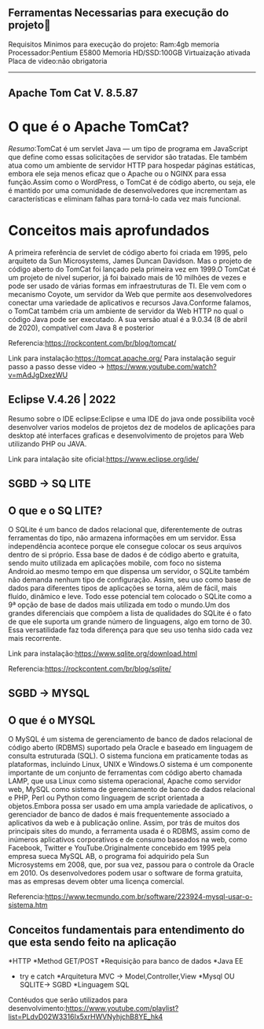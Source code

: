 ## Ferramentas Necessarias para execução do projeto🏴

Requisitos Minimos para execução do projeto:
Ram:4gb memoria
Processador:Pentium E5800
Memoria HD/SSD:100GB 
Virtuaização ativada
Placa de video:não obrigatoria

-------------------------------------------------------------------------------------------------------

## Apache Tom Cat V. 8.5.87

# O que é o  Apache TomCat?

*Resumo*:TomCat é um servlet Java — um tipo de programa em JavaScript que define como essas solicitações de servidor são tratadas. Ele também atua como um ambiente de servidor HTTP para hospedar páginas estáticas, embora ele seja menos eficaz que o Apache ou o NGINX para essa função.Assim como o WordPress, o TomCat é de código aberto, ou seja, ele é mantido por uma comunidade de desenvolvedores que incrementam as características e eliminam falhas para torná-lo cada vez mais funcional.


# Conceitos mais aprofundados

A primeira referência de servlet de código aberto foi criada em 1995, pelo arquiteto da Sun Microsystems, James Duncan Davidson. Mas o projeto de código aberto do TomCat foi lançado pela primeira vez em 1999.O TomCat é um projeto de nível superior, já foi baixado mais de 10 milhões de vezes e pode ser usado de várias formas em infraestruturas de TI. Ele vem com o mecanismo Coyote, um servidor da Web que permite aos desenvolvedores conectar uma variedade de aplicativos e recursos Java.Conforme falamos, o TomCat também cria um ambiente de servidor da Web HTTP no qual o código Java pode ser executado. A sua versão atual é a 9.0.34 (8 de abril de 2020), compatível com Java 8 e posterior

Referencia:https://rockcontent.com/br/blog/tomcat/


Link para instalação:https://tomcat.apache.org/
Para instalação seguir passo a passo desse video -> https://www.youtube.com/watch?v=mAdJgDxezWU

## Eclipse V.4.26 | 2022

Resumo sobre o IDE eclipse:Eclipse e uma IDE  do java onde possibilita você desenvolver varios modelos de projetos dez de modelos de aplicações para desktop até interfaces graficas e desenvolvimento de projetos para Web utilizando PHP ou JAVA.

Link para intalação site oficial:https://www.eclipse.org/ide/


## SGBD -> SQ LITE 


## O que e o SQ LITE?

O SQLite é um banco de dados relacional que, diferentemente de outras ferramentas do tipo, não armazena informações em um servidor. Essa independência acontece porque ele consegue colocar os seus arquivos dentro de si próprio. Essa base de dados é de código aberto e gratuita, sendo muito utilizada em aplicações mobile, com foco no sistema Android.ao mesmo tempo em que dispensa um servidor, o SQLite também não demanda nenhum tipo de configuração. Assim, seu uso como base de dados para diferentes tipos de aplicações se torna, além de fácil, mais fluído, dinâmico e leve. Todo esse potencial tem colocado o SQLite como a 9ª opção de base de dados mais utilizada em todo o mundo.Um dos grandes diferenciais que compõem a lista de qualidades do SQLite é o fato de que ele suporta um grande número de linguagens, algo em torno de 30. Essa versatilidade faz toda diferença para que seu uso tenha sido cada vez mais recorrente.

Link para instalação:https://www.sqlite.org/download.html

Referencia:https://rockcontent.com/br/blog/sqlite/

## SGBD -> MYSQL 

## O que é o MYSQL

O MySQL é um sistema de gerenciamento de banco de dados relacional de código aberto (RDBMS) suportado pela Oracle e baseado em linguagem de consulta estruturada (SQL). O sistema funciona em praticamente todas as plataformas, incluindo Linux, UNIX e Windows.O sistema é um componente importante de um conjunto de ferramentas com código aberto chamada LAMP, que usa Linux como sistema operacional, Apache como servidor web, MySQL como sistema de gerenciamento de banco de dados relacional e PHP, Perl ou Python como linguagem de script orientada a objetos.Embora possa ser usado em uma ampla variedade de aplicativos, o gerenciador de banco de dados é mais frequentemente associado a aplicativos da web e à publicação online. Assim, por trás de muitos dos principais sites do mundo, a ferramenta usada é o RDBMS, assim como de inúmeros aplicativos corporativos e de consumo baseados na web, como Facebook, Twitter e YouTube.Originalmente concebido em 1995 pela empresa sueca MySQL AB, o programa foi adquirido pela Sun Microsystems em 2008, que, por sua vez, passou para o controle da Oracle em 2010. Os desenvolvedores podem usar o software de forma gratuita, mas as empresas devem obter uma licença comercial.

Referencia:https://www.tecmundo.com.br/software/223924-mysql-usar-o-sistema.htm

## Conceitos fundamentais para entendimento do que esta sendo feito na aplicação

*HTTP
*Method GET/POST 
*Requisição para banco de dados 
*Java EE
* try e catch 
*Arquitetura MVC -> Model,Controller,View
*Mysql OU SQLITE-> SGBD
*Linguagem SQL


Contéudos que serão utilizados para desenvolvimento:https://www.youtube.com/playlist?list=PLdvD02W3316Ix5xrHWVNyhjchB8YE_hk4

